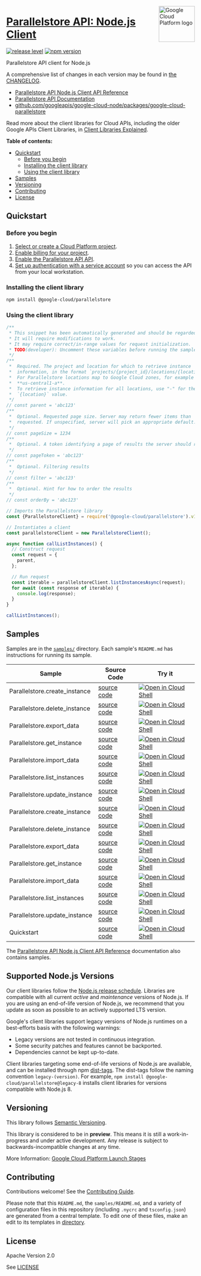 [//]: # "This README.md file is auto-generated, all changes to this file will be lost."
[//]: # "To regenerate it, use `python -m synthtool`."
<img src="https://avatars2.githubusercontent.com/u/2810941?v=3&s=96" alt="Google Cloud Platform logo" title="Google Cloud Platform" align="right" height="96" width="96"/>

# [Parallelstore API: Node.js Client](https://github.com/googleapis/google-cloud-node/tree/main/packages/google-cloud-parallelstore)

[![release level](https://img.shields.io/badge/release%20level-preview-yellow.svg?style=flat)](https://cloud.google.com/terms/launch-stages)
[![npm version](https://img.shields.io/npm/v/@google-cloud/parallelstore.svg)](https://www.npmjs.org/package/@google-cloud/parallelstore)




Parallelstore API client for Node.js


A comprehensive list of changes in each version may be found in
[the CHANGELOG](https://github.com/googleapis/google-cloud-node/tree/main/packages/google-cloud-parallelstore/CHANGELOG.md).

* [Parallelstore API Node.js Client API Reference][client-docs]
* [Parallelstore API Documentation][product-docs]
* [github.com/googleapis/google-cloud-node/packages/google-cloud-parallelstore](https://github.com/googleapis/google-cloud-node/tree/main/packages/google-cloud-parallelstore)

Read more about the client libraries for Cloud APIs, including the older
Google APIs Client Libraries, in [Client Libraries Explained][explained].

[explained]: https://cloud.google.com/apis/docs/client-libraries-explained

**Table of contents:**


* [Quickstart](#quickstart)
  * [Before you begin](#before-you-begin)
  * [Installing the client library](#installing-the-client-library)
  * [Using the client library](#using-the-client-library)
* [Samples](#samples)
* [Versioning](#versioning)
* [Contributing](#contributing)
* [License](#license)

## Quickstart

### Before you begin

1.  [Select or create a Cloud Platform project][projects].
1.  [Enable billing for your project][billing].
1.  [Enable the Parallelstore API API][enable_api].
1.  [Set up authentication with a service account][auth] so you can access the
    API from your local workstation.

### Installing the client library

```bash
npm install @google-cloud/parallelstore
```


### Using the client library

```javascript
/**
 * This snippet has been automatically generated and should be regarded as a code template only.
 * It will require modifications to work.
 * It may require correct/in-range values for request initialization.
 * TODO(developer): Uncomment these variables before running the sample.
 */
/**
 *  Required. The project and location for which to retrieve instance
 *  information, in the format `projects/{project_id}/locations/{location}`.
 *  For Parallelstore locations map to Google Cloud zones, for example
 *  **us-central1-a**.
 *  To retrieve instance information for all locations, use "-" for the
 *  `{location}` value.
 */
// const parent = 'abc123'
/**
 *  Optional. Requested page size. Server may return fewer items than
 *  requested. If unspecified, server will pick an appropriate default.
 */
// const pageSize = 1234
/**
 *  Optional. A token identifying a page of results the server should return.
 */
// const pageToken = 'abc123'
/**
 *  Optional. Filtering results
 */
// const filter = 'abc123'
/**
 *  Optional. Hint for how to order the results
 */
// const orderBy = 'abc123'

// Imports the Parallelstore library
const {ParallelstoreClient} = require('@google-cloud/parallelstore').v1beta;

// Instantiates a client
const parallelstoreClient = new ParallelstoreClient();

async function callListInstances() {
  // Construct request
  const request = {
    parent,
  };

  // Run request
  const iterable = parallelstoreClient.listInstancesAsync(request);
  for await (const response of iterable) {
    console.log(response);
  }
}

callListInstances();

```



## Samples

Samples are in the [`samples/`](https://github.com/googleapis/google-cloud-node/tree/main/packages/google-cloud-parallelstore/samples) directory. Each sample's `README.md` has instructions for running its sample.

| Sample                      | Source Code                       | Try it |
| --------------------------- | --------------------------------- | ------ |
| Parallelstore.create_instance | [source code](https://github.com/googleapis/google-cloud-node/blob/main/packages/google-cloud-parallelstore/samples/generated/v1/parallelstore.create_instance.js) | [![Open in Cloud Shell][shell_img]](https://console.cloud.google.com/cloudshell/open?git_repo=https://github.com/googleapis/google-cloud-node&page=editor&open_in_editor=packages/google-cloud-parallelstore/samples/generated/v1/parallelstore.create_instance.js,packages/google-cloud-parallelstore/samples/README.md) |
| Parallelstore.delete_instance | [source code](https://github.com/googleapis/google-cloud-node/blob/main/packages/google-cloud-parallelstore/samples/generated/v1/parallelstore.delete_instance.js) | [![Open in Cloud Shell][shell_img]](https://console.cloud.google.com/cloudshell/open?git_repo=https://github.com/googleapis/google-cloud-node&page=editor&open_in_editor=packages/google-cloud-parallelstore/samples/generated/v1/parallelstore.delete_instance.js,packages/google-cloud-parallelstore/samples/README.md) |
| Parallelstore.export_data | [source code](https://github.com/googleapis/google-cloud-node/blob/main/packages/google-cloud-parallelstore/samples/generated/v1/parallelstore.export_data.js) | [![Open in Cloud Shell][shell_img]](https://console.cloud.google.com/cloudshell/open?git_repo=https://github.com/googleapis/google-cloud-node&page=editor&open_in_editor=packages/google-cloud-parallelstore/samples/generated/v1/parallelstore.export_data.js,packages/google-cloud-parallelstore/samples/README.md) |
| Parallelstore.get_instance | [source code](https://github.com/googleapis/google-cloud-node/blob/main/packages/google-cloud-parallelstore/samples/generated/v1/parallelstore.get_instance.js) | [![Open in Cloud Shell][shell_img]](https://console.cloud.google.com/cloudshell/open?git_repo=https://github.com/googleapis/google-cloud-node&page=editor&open_in_editor=packages/google-cloud-parallelstore/samples/generated/v1/parallelstore.get_instance.js,packages/google-cloud-parallelstore/samples/README.md) |
| Parallelstore.import_data | [source code](https://github.com/googleapis/google-cloud-node/blob/main/packages/google-cloud-parallelstore/samples/generated/v1/parallelstore.import_data.js) | [![Open in Cloud Shell][shell_img]](https://console.cloud.google.com/cloudshell/open?git_repo=https://github.com/googleapis/google-cloud-node&page=editor&open_in_editor=packages/google-cloud-parallelstore/samples/generated/v1/parallelstore.import_data.js,packages/google-cloud-parallelstore/samples/README.md) |
| Parallelstore.list_instances | [source code](https://github.com/googleapis/google-cloud-node/blob/main/packages/google-cloud-parallelstore/samples/generated/v1/parallelstore.list_instances.js) | [![Open in Cloud Shell][shell_img]](https://console.cloud.google.com/cloudshell/open?git_repo=https://github.com/googleapis/google-cloud-node&page=editor&open_in_editor=packages/google-cloud-parallelstore/samples/generated/v1/parallelstore.list_instances.js,packages/google-cloud-parallelstore/samples/README.md) |
| Parallelstore.update_instance | [source code](https://github.com/googleapis/google-cloud-node/blob/main/packages/google-cloud-parallelstore/samples/generated/v1/parallelstore.update_instance.js) | [![Open in Cloud Shell][shell_img]](https://console.cloud.google.com/cloudshell/open?git_repo=https://github.com/googleapis/google-cloud-node&page=editor&open_in_editor=packages/google-cloud-parallelstore/samples/generated/v1/parallelstore.update_instance.js,packages/google-cloud-parallelstore/samples/README.md) |
| Parallelstore.create_instance | [source code](https://github.com/googleapis/google-cloud-node/blob/main/packages/google-cloud-parallelstore/samples/generated/v1beta/parallelstore.create_instance.js) | [![Open in Cloud Shell][shell_img]](https://console.cloud.google.com/cloudshell/open?git_repo=https://github.com/googleapis/google-cloud-node&page=editor&open_in_editor=packages/google-cloud-parallelstore/samples/generated/v1beta/parallelstore.create_instance.js,packages/google-cloud-parallelstore/samples/README.md) |
| Parallelstore.delete_instance | [source code](https://github.com/googleapis/google-cloud-node/blob/main/packages/google-cloud-parallelstore/samples/generated/v1beta/parallelstore.delete_instance.js) | [![Open in Cloud Shell][shell_img]](https://console.cloud.google.com/cloudshell/open?git_repo=https://github.com/googleapis/google-cloud-node&page=editor&open_in_editor=packages/google-cloud-parallelstore/samples/generated/v1beta/parallelstore.delete_instance.js,packages/google-cloud-parallelstore/samples/README.md) |
| Parallelstore.export_data | [source code](https://github.com/googleapis/google-cloud-node/blob/main/packages/google-cloud-parallelstore/samples/generated/v1beta/parallelstore.export_data.js) | [![Open in Cloud Shell][shell_img]](https://console.cloud.google.com/cloudshell/open?git_repo=https://github.com/googleapis/google-cloud-node&page=editor&open_in_editor=packages/google-cloud-parallelstore/samples/generated/v1beta/parallelstore.export_data.js,packages/google-cloud-parallelstore/samples/README.md) |
| Parallelstore.get_instance | [source code](https://github.com/googleapis/google-cloud-node/blob/main/packages/google-cloud-parallelstore/samples/generated/v1beta/parallelstore.get_instance.js) | [![Open in Cloud Shell][shell_img]](https://console.cloud.google.com/cloudshell/open?git_repo=https://github.com/googleapis/google-cloud-node&page=editor&open_in_editor=packages/google-cloud-parallelstore/samples/generated/v1beta/parallelstore.get_instance.js,packages/google-cloud-parallelstore/samples/README.md) |
| Parallelstore.import_data | [source code](https://github.com/googleapis/google-cloud-node/blob/main/packages/google-cloud-parallelstore/samples/generated/v1beta/parallelstore.import_data.js) | [![Open in Cloud Shell][shell_img]](https://console.cloud.google.com/cloudshell/open?git_repo=https://github.com/googleapis/google-cloud-node&page=editor&open_in_editor=packages/google-cloud-parallelstore/samples/generated/v1beta/parallelstore.import_data.js,packages/google-cloud-parallelstore/samples/README.md) |
| Parallelstore.list_instances | [source code](https://github.com/googleapis/google-cloud-node/blob/main/packages/google-cloud-parallelstore/samples/generated/v1beta/parallelstore.list_instances.js) | [![Open in Cloud Shell][shell_img]](https://console.cloud.google.com/cloudshell/open?git_repo=https://github.com/googleapis/google-cloud-node&page=editor&open_in_editor=packages/google-cloud-parallelstore/samples/generated/v1beta/parallelstore.list_instances.js,packages/google-cloud-parallelstore/samples/README.md) |
| Parallelstore.update_instance | [source code](https://github.com/googleapis/google-cloud-node/blob/main/packages/google-cloud-parallelstore/samples/generated/v1beta/parallelstore.update_instance.js) | [![Open in Cloud Shell][shell_img]](https://console.cloud.google.com/cloudshell/open?git_repo=https://github.com/googleapis/google-cloud-node&page=editor&open_in_editor=packages/google-cloud-parallelstore/samples/generated/v1beta/parallelstore.update_instance.js,packages/google-cloud-parallelstore/samples/README.md) |
| Quickstart | [source code](https://github.com/googleapis/google-cloud-node/blob/main/packages/google-cloud-parallelstore/samples/quickstart.js) | [![Open in Cloud Shell][shell_img]](https://console.cloud.google.com/cloudshell/open?git_repo=https://github.com/googleapis/google-cloud-node&page=editor&open_in_editor=packages/google-cloud-parallelstore/samples/quickstart.js,packages/google-cloud-parallelstore/samples/README.md) |



The [Parallelstore API Node.js Client API Reference][client-docs] documentation
also contains samples.

## Supported Node.js Versions

Our client libraries follow the [Node.js release schedule](https://github.com/nodejs/release#release-schedule).
Libraries are compatible with all current _active_ and _maintenance_ versions of
Node.js.
If you are using an end-of-life version of Node.js, we recommend that you update
as soon as possible to an actively supported LTS version.

Google's client libraries support legacy versions of Node.js runtimes on a
best-efforts basis with the following warnings:

* Legacy versions are not tested in continuous integration.
* Some security patches and features cannot be backported.
* Dependencies cannot be kept up-to-date.

Client libraries targeting some end-of-life versions of Node.js are available, and
can be installed through npm [dist-tags](https://docs.npmjs.com/cli/dist-tag).
The dist-tags follow the naming convention `legacy-(version)`.
For example, `npm install @google-cloud/parallelstore@legacy-8` installs client libraries
for versions compatible with Node.js 8.

## Versioning

This library follows [Semantic Versioning](http://semver.org/).







This library is considered to be in **preview**. This means it is still a
work-in-progress and under active development. Any release is subject to
backwards-incompatible changes at any time.


More Information: [Google Cloud Platform Launch Stages][launch_stages]

[launch_stages]: https://cloud.google.com/terms/launch-stages

## Contributing

Contributions welcome! See the [Contributing Guide](https://github.com/googleapis/google-cloud-node/blob/main/CONTRIBUTING.md).

Please note that this `README.md`, the `samples/README.md`,
and a variety of configuration files in this repository (including `.nycrc` and `tsconfig.json`)
are generated from a central template. To edit one of these files, make an edit
to its templates in
[directory](https://github.com/googleapis/synthtool).

## License

Apache Version 2.0

See [LICENSE](https://github.com/googleapis/google-cloud-node/blob/main/LICENSE)

[client-docs]: https://cloud.google.com/nodejs/docs/reference/parallelstore/latest
[product-docs]: http://cloud/parallelstore?hl=en
[shell_img]: https://gstatic.com/cloudssh/images/open-btn.png
[projects]: https://console.cloud.google.com/project
[billing]: https://support.google.com/cloud/answer/6293499#enable-billing
[enable_api]: https://console.cloud.google.com/flows/enableapi?apiid=parallelstore.googleapis.com
[auth]: https://cloud.google.com/docs/authentication/getting-started
